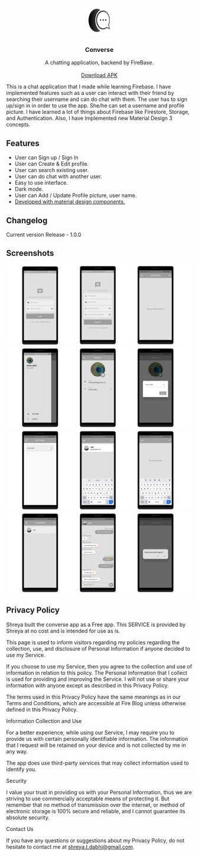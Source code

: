 <p align="center">
  <a href="https://github.com/shreya-dabhi/Converse">
    <img src="https://raw.githubusercontent.com/shreya-dabhi/Converse/master/converse_logo.png" width=74.34 height=85>
  </a>

  <h3 align="center">Converse</h3>

  <p align="center">
    A chatting application, backend by FireBase.
    <br>
    <br>
    <a href="https://drive.google.com/file/d/1iuhMPZanY22Dzqqp8iVpGJZ320ioLMa6/view?usp=sharing">Download APK</a>
  </p>
</p>

This is a chat application that I made while learning Firebase. I
have implemented features such as a user can interact with their 
friend by searching their username and can do chat with them. 
The user has to sign up/sign in in order to use the app. She/he 
can set a username and profile picture. I have learned a lot of 
things about Firebase like Firestore, Storage, and Authentication.
Also, I have Implemented new Material Design 3 concepts.


<a name="features"></a>
## Features
- User can Sign up / Sign In
- User can Create & Edit profile.
- User can search existing user.
- User can do chat with another user.
- Easy to use interface.
- Dark mode.
- User can Add / Update Profile picture, user name.
- [Developed with material design components.](https://github.com/material-components/material-components-flutter)

<a name="changelog"></a>
## Changelog
Current version
Release - 1.0.0


<a name="screenshots"></a>
## Screenshots
![Showcase](https://raw.githubusercontent.com/shreya-dabhi/Converse/master/converse_showcase1.png)
![Showcase](https://raw.githubusercontent.com/shreya-dabhi/Converse/master/converse_showcase2.png)
![Showcase](https://raw.githubusercontent.com/shreya-dabhi/Converse/master/converse_showcase3.png)
![Showcase](https://raw.githubusercontent.com/shreya-dabhi/Converse/master/converse_showcase4.png)

## Privacy Policy
Shreya built the converse app as a Free app. This SERVICE is provided by Shreya at no cost and is intended for use as is.

This page is used to inform visitors regarding my policies regarding the collection, use, and disclosure of Personal Information if anyone decided to use my Service.

If you choose to use my Service, then you agree to the collection and use of information in relation to this policy. The Personal Information that I collect is used for providing and improving the Service. I will not use or share your information with anyone except as described in this Privacy Policy.

The terms used in this Privacy Policy have the same meanings as in our Terms and Conditions, which are accessible at Fire Blog unless otherwise defined in this Privacy Policy.

Information Collection and Use

For a better experience, while using our Service, I may require you to provide us with certain personally identifiable information. The information that I request will be retained on your device and is not collected by me in any way.

The app does use third-party services that may collect information used to identify you.

Security

I value your trust in providing us with your Personal Information, thus we are striving to use commercially acceptable means of protecting it. But remember that no method of transmission over the internet, or method of electronic storage is 100% secure and reliable, and I cannot guarantee its absolute security.

Contact Us

If you have any questions or suggestions about my Privacy Policy, do not hesitate to contact me at shreya.t.dabhi@gmail.com.
